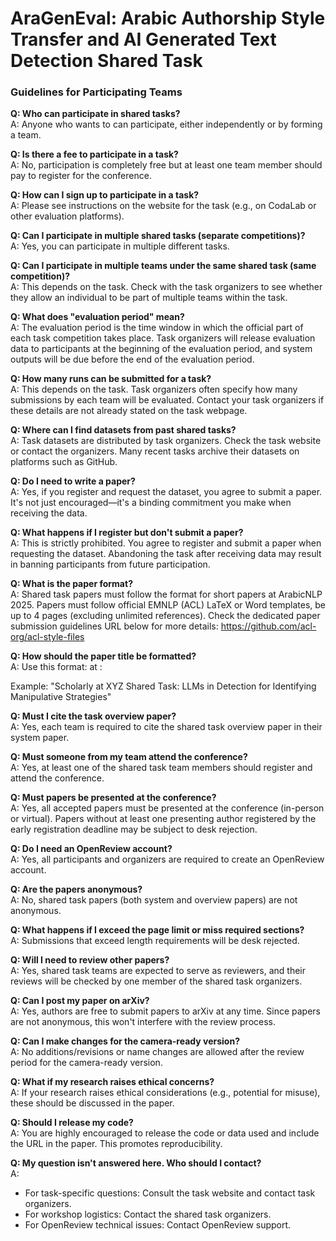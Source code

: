 # **AraGenEval**: Arabic Authorship Style Transfer and AI Generated Text Detection Shared Task 

### Guidelines for Participating Teams
**Q: Who can participate in shared tasks?** <br>
A: Anyone who wants to can participate, either independently or by forming a team.

**Q: Is there a fee to participate in a task?** <br>
A: No, participation is completely free but at least one team member should pay to register for the conference.

**Q: How can I sign up to participate in a task?** <br>
A: Please see instructions on the website for the task (e.g., on CodaLab or other evaluation platforms).

**Q: Can I participate in multiple shared tasks (separate competitions)?** <br>
A: Yes, you can participate in multiple different tasks.

**Q: Can I participate in multiple teams under the same shared task (same competition)?** <br>
A: This depends on the task. Check with the task organizers to see whether they allow an individual to be part of multiple teams within the task.

**Q: What does "evaluation period" mean?** <br>
A: The evaluation period is the time window in which the official part of each task competition takes place. Task organizers will release evaluation data to participants at the beginning of the evaluation period, and system outputs will be due before the end of the evaluation period.

**Q: How many runs can be submitted for a task?** <br>
A: This depends on the task. Task organizers often specify how many submissions by each team will be evaluated. Contact your task organizers if these details are not already stated on the task webpage.

**Q: Where can I find datasets from past shared tasks?** <br>
A: Task datasets are distributed by task organizers. Check the task website or contact the organizers. Many recent tasks archive their datasets on platforms such as GitHub.

**Q: Do I need to write a paper?** <br>
A: Yes, if you register and request the dataset, you agree to submit a paper. It's not just encouraged—it's a binding commitment you make when receiving the data.

**Q: What happens if I register but don't submit a paper?** <br>
A: This is strictly prohibited. You agree to register and submit a paper when requesting the dataset. Abandoning the task after receiving data may result in banning participants from future participation.

**Q: What is the paper format?** <br>
A: Shared task papers must follow the format for short papers at ArabicNLP 2025. Papers must follow official EMNLP (ACL) LaTeX or Word templates, be up to 4 pages (excluding unlimited references). Check the dedicated paper submission guidelines URL below for more details: https://github.com/acl-org/acl-style-files

**Q: How should the paper title be formatted?** <br>
A: Use this format: <Team Name> at <Task Name>: <Your Contribution>

Example: "Scholarly at XYZ Shared Task: LLMs in Detection for Identifying Manipulative Strategies"

**Q: Must I cite the task overview paper?** <br>
A: Yes, each team is required to cite the shared task overview paper in their system paper.

**Q: Must someone from my team attend the conference?** <br>
A: Yes, at least one of the shared task team members should register and attend the conference.

**Q: Must papers be presented at the conference?** <br>
A: Yes, all accepted papers must be presented at the conference (in-person or virtual). Papers without at least one presenting author registered by the early registration deadline may be subject to desk rejection.

**Q: Do I need an OpenReview account?** <br>
A: Yes, all participants and organizers are required to create an OpenReview account.

**Q: Are the papers anonymous?** <br>
A: No, shared task papers (both system and overview papers) are not anonymous.

**Q: What happens if I exceed the page limit or miss required sections?** <br>
A: Submissions that exceed length requirements will be desk rejected.

**Q: Will I need to review other papers?** <br>
A: Yes, shared task teams are expected to serve as reviewers, and their reviews will be checked by one member of the shared task organizers.

**Q: Can I post my paper on arXiv?** <br>
A: Yes, authors are free to submit papers to arXiv at any time. Since papers are not anonymous, this won't interfere with the review process.

**Q: Can I make changes for the camera-ready version?** <br>
A: No additions/revisions or name changes are allowed after the review period for the camera-ready version.

**Q: What if my research raises ethical concerns?** <br>
A: If your research raises ethical considerations (e.g., potential for misuse), these should be discussed in the paper.

**Q: Should I release my code?** <br>
A: You are highly encouraged to release the code or data used and include the URL in the paper. This promotes reproducibility.

**Q: My question isn't answered here. Who should I contact?** <br>
A:

- For task-specific questions: Consult the task website and contact task organizers.
- For workshop logistics: Contact the shared task organizers.
- For OpenReview technical issues: Contact OpenReview support.
